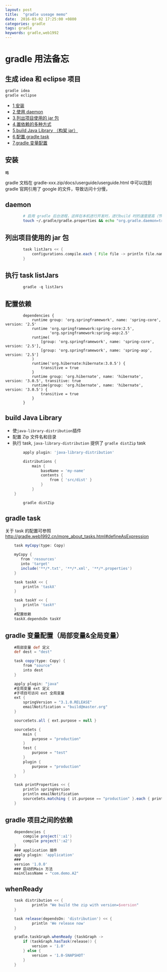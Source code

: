 ```yaml
---
layout: post
title:  "gradle useage memo"
date:  2016-03-02 17:25:00 +0800
categories: gradle
tags: gradle
keywords: gradle,web1992
---
```


# gradle 用法备忘

## 生成 idea 和 eclipse 项目

```sh
gradle idea
gradle eclipse
```

<!--truncate-->

- [1,安装](#1)
- [2,使用 daemon](#2)
- [3,列出项目使用的 jar 包](#3)
- [4,置依赖的多种方式](#4)
- [5,build Java Library （构架 jar）](#5)
- [6,配置 gradle task](#6)
- [7,gradle 变量配置](#7)

## 安装

    略

gradle 文档在 gradle-xxx.zip/docs/userguide/userguide.html 中可以找到
gradle 官网引用了 google 的文件，导致访问十分慢，

## daemon

```sh
		# 启用 gradle 后台进程，这样在本机进行开发时，进行build 时的速度提高（节省时间）
		touch ~/.gradle/gradle.properties && echo "org.gradle.daemon=true" >> ~/.gradle/gradle.properties
```

## 列出项目使用的 jar 包

```groovy
		task listJars << {
			configurations.compile.each { File file -> println file.name }
		}
```

## 执行 task listJars

```groovy
		gradle -q listJars
```

## 配置依赖

```
		dependencies {
		    runtime group: 'org.springframework', name: 'spring-core', version: '2.5'
		    runtime 'org.springframework:spring-core:2.5',
		            'org.springframework:spring-aop:2.5'
		    runtime(
		        [group: 'org.springframework', name: 'spring-core', version: '2.5'],
		        [group: 'org.springframework', name: 'spring-aop', version: '2.5']
		    )
		    runtime('org.hibernate:hibernate:3.0.5') {
		        transitive = true
		    }
		    runtime group: 'org.hibernate', name: 'hibernate', version: '3.0.5', transitive: true
		    runtime(group: 'org.hibernate', name: 'hibernate', version: '3.0.5') {
		        transitive = true
		    }
		}
```

## build Java Library

- 使`java-library-distribution`插件
- 配置 Zip 文件名和目录
- 执行 task, `java-library-distribution` 提供了 `gradle distZip` task

```groovy
		apply plugin: 'java-library-distribution'

		distributions {
	    	main {
	        	baseName = 'my-name'
	        	contents {
	            	from { 'src/dist' }
	        	}
	    	}
	}
```

```sh
		gradle distZip
```

## gradle task

关于 task 的配置可参照 http://gradle.web1992.cn/more_about_tasks.html#defineAsExpression

```groovy
	task myCopy(type: Copy)

	myCopy {
	   from 'resources'
	   into 'target'
	   include('**/*.txt', '**/*.xml', '**/*.properties')
	}

	task taskX << {
	    println 'taskX'
	}

	task taskY << {
	    println 'taskY'
	}
	#配置依赖
	taskX.dependsOn taskY
```

## gradle 变量配置（局部变量&全局变量）

```groovy
	#局部变量 def 定义
	def dest = "dest"

	task copy(type: Copy) {
	    from "source"
	    into dest
	}

	apply plugin: "java"
	#全局变量 ext 定义
	#子项目可访问 ext 全局变量
	ext {
	    springVersion = "3.1.0.RELEASE"
	    emailNotification = "build@master.org"
	}

	sourceSets.all { ext.purpose = null }

	sourceSets {
	    main {
	        purpose = "production"
	    }
	    test {
	        purpose = "test"
	    }
	    plugin {
	        purpose = "production"
	    }
	}

	task printProperties << {
	    println springVersion
	    println emailNotification
	    sourceSets.matching { it.purpose == "production" }.each { println it.name }
	}
```

## gradle 项目之间的依赖

```groovy
	dependencies {
		compile project(':a1')
		compile project(':a2')
	}
    ### application 插件
	apply plugin: 'application'
	###
	version '1.0.0'
	### 启动的Main 方法
	mainClassName = "com.demo.A2"
```

## whenReady

```groovy
	task distribution << {
    		println "We build the zip with version=$version"
	}

	task release(dependsOn: 'distribution') << {
    		println 'We release now'
	}

	gradle.taskGraph.whenReady {taskGraph ->
	    if (taskGraph.hasTask(release)) {
	        version = '1.0'
	    } else {
	        version = '1.0-SNAPSHOT'
	    }
	}
```
